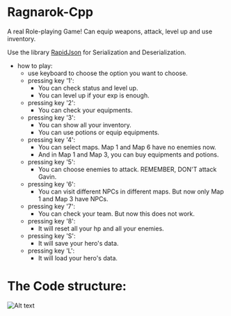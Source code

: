 # Ragnarok-Cpp
A real Role-playing Game! Can equip weapons, attack, level up and use inventory.

Use the library [RapidJson](https://github.com/Tencent/rapidjson) for Serialization and Deserialization.

* how to play:
    * use keyboard to choose the option you want to choose.
    * pressing key '1':
        * You can check status and level up.
        * You can level up if your exp is enough.
    * pressing key '2':
        * You can check your equipments.
    * pressing key '3':
        * You can show all your inventory.
        * You can use potions or equip equipments.
    * pressing key '4':
        * You can select maps. Map 1 and Map 6 have no enemies now.
        * And in Map 1 and Map 3, you can buy equipments and potions.
    * pressing key '5':
        * You can choose enemies to attack. REMEMBER, DON'T attack Gavin.
    * pressing key '6':
        * You can visit different NPCs in different maps. But now only Map 1 and Map 3 have NPCs.
    * pressing key '7':
        * You can check your team. But now this does not work.
    * pressing key '8':
        * It will reset all your hp and all your enemies.
    * pressing key 'S':
        * It will save your hero's data.
    * pressing key 'L':
        * It will load your hero's data.


# The Code structure:
![Alt text](https://github.com/Jiachenggavin/Ragnarok-Structure_of_RPG/raw/master/Screenshots/uml1.png)
